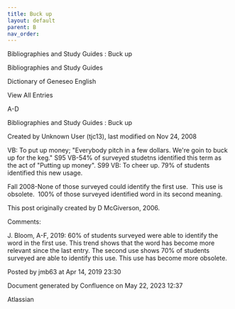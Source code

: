 ```yaml
---
title: Buck up
layout: default
parent: B
nav_order:
---
```


Bibliographies and Study Guides : Buck up

Bibliographies and Study Guides

Dictionary of Geneseo English

View All Entries

A-D

Bibliographies and Study Guides : Buck up

Created by  Unknown User (tjc13), last modified on Nov 24, 2008

VB: To put up money; &quot;Everybody pitch in a few dollars. We're goin to buck up for the keg.&quot; S95 VB-54% of surveyed studetns identified this term as the act of &quot;Putting up money&quot;. S99 VB: To cheer up. 79% of students identified this new usage.

Fall 2008-None of those surveyed could identify the first use.  This use is obsolete.  100% of those surveyed identified word in its second meaning.

This post originally created by D McGiverson, 2006.

Comments:

J. Bloom, A-F, 2019: 60% of students surveyed were able to identify the word in the first use. This trend shows that the word has become more relevant since the last entry. The second use shows 70% of students surveyed are able to identify this use. This use has become more obsolete. 

Posted by jmb63 at Apr 14, 2019 23:30

Document generated by Confluence on May 22, 2023 12:37

Atlassian
